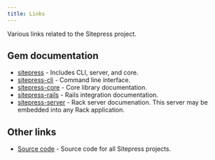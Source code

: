 ```yaml
---
title: Links
---
```


Various links related to the Sitepress project.

## Gem documentation

* [sitepress](http://www.rubydoc.info/gems/sitepress) - Includes CLI, server, and core.
* [sitepress-cli](http://www.rubydoc.info/gems/sitepress-cli) - Command line interface.
* [sitepress-core](http://www.rubydoc.info/gems/sitepress-core) - Core library documentation.
* [sitepress-rails](http://www.rubydoc.info/gems/sitepress-rails) - Rails integration documentation.
* [sitepress-server](http://www.rubydoc.info/gems/sitepress-server) - Rack server documenation. This server may be embedded into any Rack application.

## Other links

* [Source code](https://github.com/sitepress) - Source code for all Sitepress projects.
